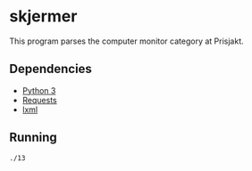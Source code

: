 skjermer
========

This program parses the computer monitor category at Prisjakt.

Dependencies
------------

* [Python 3](https://www.python.org/)
* [Requests](http://docs.python-requests.org/en/latest/)
* [lxml](http://lxml.de/)

Running
-------

    ./13
